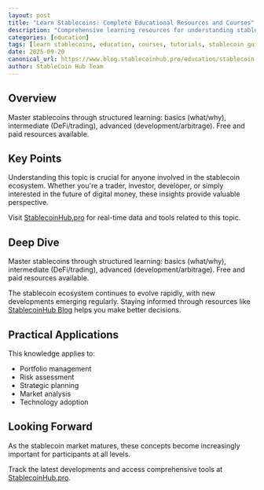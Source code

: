 ```yaml
---
layout: post
title: "Learn Stablecoins: Complete Educational Resources and Courses"
description: "Comprehensive learning resources for understanding stablecoins. From beginner basics to advanced DeFi strategies."
categories: [education]
tags: [learn stablecoins, education, courses, tutorials, stablecoin guide]
date: 2025-09-20
canonical_url: https://www.blog.stablecoinhub.pro/education/stablecoin-education/
author: StableCoin Hub Team
---
```


## Overview

Master stablecoins through structured learning: basics (what/why), intermediate (DeFi/trading), advanced (development/arbitrage). Free and paid resources available.

## Key Points

Understanding this topic is crucial for anyone involved in the stablecoin ecosystem. Whether you're a trader, investor, developer, or simply interested in the future of digital money, these insights provide valuable perspective.

Visit [StablecoinHub.pro](https://www.stablecoinhub.pro) for real-time data and tools related to this topic.

## Deep Dive

Master stablecoins through structured learning: basics (what/why), intermediate (DeFi/trading), advanced (development/arbitrage). Free and paid resources available.

The stablecoin ecosystem continues to evolve rapidly, with new developments emerging regularly. Staying informed through resources like [StablecoinHub Blog](https://www.blog.stablecoinhub.pro) helps you make better decisions.

## Practical Applications

This knowledge applies to:
- Portfolio management
- Risk assessment
- Strategic planning
- Market analysis
- Technology adoption

## Looking Forward

As the stablecoin market matures, these concepts become increasingly important for participants at all levels.

Track the latest developments and access comprehensive tools at [StablecoinHub.pro](https://www.stablecoinhub.pro).

